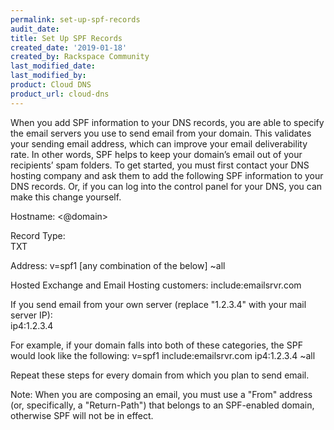 ```yaml
---
permalink: set-up-spf-records
audit_date:
title: Set Up SPF Records
created_date: '2019-01-18'
created_by: Rackspace Community
last_modified_date: 
last_modified_by: 
product: Cloud DNS
product_url: cloud-dns
---
```

When you add SPF information to your DNS records, you are able to specify the email servers you use to send email from your domain. This validates your sending email address, which can improve your email deliverability rate. In other words, SPF helps to keep your domain’s email out of your recipients’ spam folders.
To get started, you must first contact your DNS hosting company and ask them to add the following SPF information to your DNS records. Or, if you can log into the control panel for your DNS, you can make this change yourself.

Hostname:
<@domain>

Record Type:    
TXT

Address:
v=spf1 [any combination of the below] ~all

Hosted Exchange and Email Hosting customers:
include:emailsrvr.com

If you send email from your own server (replace "1.2.3.4" with your mail server IP):    
ip4:1.2.3.4

For example, if your domain falls into both of these categories, the SPF would look like the following:
v=spf1 include:emailsrvr.com ip4:1.2.3.4 ~all

Repeat these steps for every domain from which you plan to send email.

Note: When you are composing an email, you must use a "From" address (or, specifically, a "Return-Path") that belongs to an SPF-enabled domain, otherwise SPF will not be in effect.
